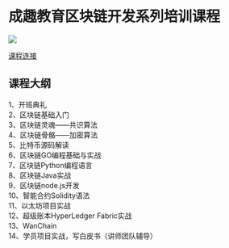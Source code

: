 # 成趣教育区块链开发系列培训课程
![](https://github.com/ChengQuEducation/BlockChain/master/Screenshots/banner.png)

[课程连接](https://app-yundian.qilitech.cn/plat/m/product-view?productId=b9809230ed2e48d7b781a7c107c0743a&vip_expertsId=ecebdab572af4954a84a0e64b62bc0fe&from=timeline&isappinstalled=0)

## 课程大纲

1、开班典礼   
2、区块链基础入门   
3、区块链灵魂——共识算法  
4、区块链骨骼——加密算法  
5、比特币源码解读    
6、区块链GO编程基础与实战    
7、区块链Python编程语言  
8、区块链Java实战     
9、区块链node.js开发     
10、智能合约Solidity语法      
11、以太坊项目实战      
12、超级账本HyperLedger Fabric实战  
13、WanChain    
14、学员项目实战，写白皮书（讲师团队辅导）  







